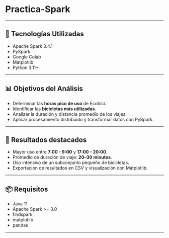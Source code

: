 # Practica-Spark

---

## 🚀 Tecnologías Utilizadas

- Apache Spark 3.4.1
- PySpark
- Google Colab
- Matplotlib
- Python 3.11+

---

## 📊 Objetivos del Análisis

- Determinar las **horas pico de uso** de Ecobici.
- Identificar las **bicicletas más utilizadas**.
- Analizar la duración y distancia promedio de los viajes.
- Aplicar procesamiento distribuido y transformar datos con PySpark.

---

## 📝 Resultados destacados

- Mayor uso entre **7:00 - 9:00** y **17:00 - 20:00**.
- Promedio de duración de viaje: **20–30 minutos**.
- Uso intensivo de un subconjunto pequeño de bicicletas.
- Exportación de resultados en CSV y visualización con Matplotlib.

---

## 📦 Requisitos

- Java 11
- Apache Spark >= 3.0
- findspark
- matplotlib
- pandas

---

